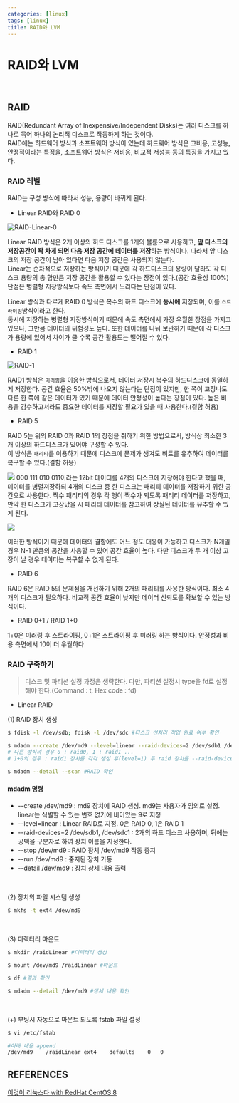 ```yaml
---
categories: [linux]
tags: [linux]
title: RAID와 LVM
---
```


# RAID와 LVM  


<br/>

## RAID  

RAID(Redundant Array of Inexpensive/Independent Disks)는 여러 디스크를 하나로 묶어 하나의 논리적 디스크로 작동하게 하는 것이다.  
RAID에는 하드웨어 방식과 소프트웨어 방식이 있는데 하드웨어 방식은 고비용, 고성능, 안정적이라는 특징을, 소프트웨어 방식은 저비용, 비교적 저성능 등의 특징을 가지고 있다.

### RAID 레벨  

RAID는 구성 방식에 따라서 성능, 용량이 바뀌게 된다.  

- Linear RAID와 RAID 0

![RAID-Linear-0](../../assets/img/RAID-Linear-0.png)

Linear RAID 방식은 2개 이상의 하드 디스크를 1개의 볼륨으로 사용하고, **앞 디스크의 저장공간이 꽉 차게 되면 다음 저장 공간에 데이터를 저장**하는 방식이다.
따라서 앞 디스크의 저장 공간이 남아 있다면 다음 저장 공간은 사용되지 않는다.  
Linear는 순차적으로 저장하는 방식이기 때문에 각 하드디스크의 용량이 달라도 각 디스크 용량의 총 합만큼 저장 공간을 활용할 수 있다는 장점이 있다.(공간 효율성 100%) 
단점은 병렬형 저장방식보다 속도 측면에서 느리다는 단점이 있다.

Linear 방식과 다르게 RAID 0 방식은 복수의 하드 디스크에 **동시에** 저장되며, 이를 `스트라이핑`방식이라고 한다.  
동시에 저장하는 병렬형 저장방식이기 때문에 속도 측면에서 가장 우월한 장점을 가지고 있으나, 그만큼 데이터의 위험성도 높다. 또한 데이터를 나눠 보관하기 때문에 각 디스크가 용량에 있어서 차이가 클 수록 공간 활용도는 떨어질 수 있다.  


- RAID 1

![RAID-1](../../assets/img/RAID-1.png)

RAID1 방식은 `미러링`을 이용한 방식으로서, 데이터 저장시 복수의 하드디스크에 동일하게 저장한다. 공간 효율은 50%밖에 나오지 않는다는 단점이 있지만, 한 쪽이 고장나도 다른 한 쪽에 같은 데이터가 있기 때문에 데이터 안정성이 높다는 장점이 있다. 높은 비용을 감수하고서라도 중요한 데이터를 저장할 필요가 있을 때 사용한다.(결함 허용)

- RAID 5

RAID 5는 위의 RAID 0과 RAID 1의 장점을 취하기 위한 방법으로서, 방식상 최소한 3개 이상의 하드디스크가 있어야 구성할 수 있다.  
이 방식은 `패리티`를 이용하기 때문에 디스크에 문제가 생겨도 비트를 유추하여 데이터를 복구할 수 있다.(결함 허용)


![](../../assets/img/RAID-5-1.png)
000 111 010 011이라는 12bit 데이터를 4개의 디스크에 저장해야 한다고 했을 때, 데이터를 병렬저장하되 4개의 디스크 중 한 디스크는 패리티 데이터를 저장하기 위한 공간으로 사용한다. 짝수 패리티의 경우 각 행이 짝수가 되도록 패리티 데이터를 저장하고, 만약 한 디스크가 고장났을 시 패리티 데이터를 참고하여 상실된 데이터를 유추할 수 있게 된다.  

![](../../assets/img/RAID-5-2.png)

이러한 방식이기 때문에 데이터의 결함에도 어느 정도 대응이 가능하고 디스크가 N개일 경우 N-1 만큼의 공간을 사용할 수 있어 공간 효율이 높다.
다만 디스크가 두 개 이상 고장이 날 경우 데이터는 복구할 수 없게 된다.

 - RAID 6

RAID 6은 RAID 5의 문제점을 개선하기 위해 2개의 패리티를 사용한 방식이다. 최소 4개의 디스크가 필요하다. 비교적 공간 효율이 낮지만 데이터 신뢰도를 확보할 수 있는 방식이다.  

 - RAID 0+1 / RAID 1+0

1+0은 미러링 후 스트라이핑, 0+1은 스트라이핑 후 미러링 하는 방식이다. 안정성과 비용 측면에서 10이 더 우월하다



 ### RAID 구축하기  


 > 디스크 및 파티션 설정 과정은 생략한다. 다만, 파티션 설정시 type을 fd로 설정해야 한다.(Command : t, Hex code : fd)  


- Linear RAID   

(1) RAID 장치 생성

```bash
$ fdisk -l /dev/sdb; fdisk -l /dev/sdc #디스크 선처리 작업 완료 여부 확인

$ mdadm --create /dev/md9 --level=linear --raid-devices=2 /dev/sdb1 /dev/sdc1 #RAID 생성
# 다른 방식의 경우 0 : raid0, 1 : raid1 ...
# 1+0의 경우 : raid1 장치를 각각 생성 후(level=1) 두 raid 장치를 --raid-devices 옵션으로 지정한다(level=0).

$ mdadm --detail --scan #RAID 확인
```


#### mdadm 명령  

 - \-\-create /dev/md9 : md9 장치에 RAID 생성. md9는 사용자가 임의로 설정. linear는 식별할 수 있는 번호 없기에 비어있는 9로 지정
 - \--level=linear : Linear RAID로 지정. 0은 RAID 0, 1은 RAID 1
 - \--raid-devices=2 /dev/sdb1, /dev/sdc1 : 2개의 하드 디스크 사용하며, 뒤에는 공백을 구분자로 하여 장치 이름을 지정한다.
 - \--stop /dev/md9 : RAID 장치 /dev/md9 작동 중지
 - \--run /dev/md9 : 중지된 장치 가동
 - \--detail /dev/md9 : 장치 상세 내용 출력

<br/>


(2) 장치의 파일 시스템 생성

```bash
$ mkfs -t ext4 /dev/md9
```
<br/>


(3) 디렉터리 마운트

```bash
$ mkdir /raidLinear #디렉터리 생성

$ mount /dev/md9 /raidLinear #마운트

$ df #결과 확인

$ mdadm --detail /dev/md9 #상세 내용 확인
```
<br/>


(+) 부팅시 자동으로 마운트 되도록 fstab 파일 설정

```bash
$ vi /etc/fstab

#아래 내용 append
/dev/md9    /raidLinear ext4    defaults    0   0
```




## REFERENCES

[이것이 리눅스다 with RedHat CentOS 8](http://www.yes24.com/Product/Goods/89769181)
